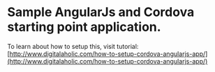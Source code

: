 # Sample AngularJs and Cordova starting point application.

To learn about how to setup this, visit tutorial:
[http://www.digitalaholic.com/how-to-setup-cordova-angularjs-app/](http://www.digitalaholic.com/how-to-setup-cordova-angularjs-app/)
